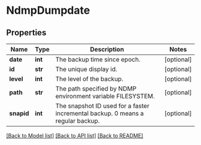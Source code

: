 # NdmpDumpdate

## Properties
Name | Type | Description | Notes
------------ | ------------- | ------------- | -------------
**date** | **int** | The backup time since epoch. | [optional] 
**id** | **str** | The unique display id. | [optional] 
**level** | **int** | The level of the backup. | [optional] 
**path** | **str** | The path specified by NDMP environment variable FILESYSTEM. | [optional] 
**snapid** | **int** | The snapshot ID used for a faster incremental backup. 0 means a regular backup. | [optional] 

[[Back to Model list]](../README.md#documentation-for-models) [[Back to API list]](../README.md#documentation-for-api-endpoints) [[Back to README]](../README.md)


